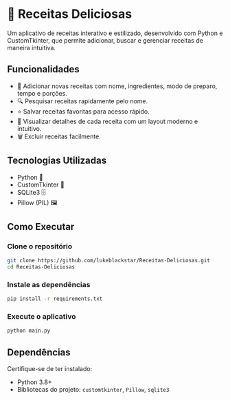 # 🍳 Receitas Deliciosas

Um aplicativo de receitas interativo e estilizado, desenvolvido com Python e CustomTkinter, que permite adicionar, buscar e gerenciar receitas de maneira intuitiva.

## Funcionalidades

- 📌 Adicionar novas receitas com nome, ingredientes, modo de preparo, tempo e porções.
- 🔍 Pesquisar receitas rapidamente pelo nome.
- ⭐ Salvar receitas favoritas para acesso rápido.
- 📖 Visualizar detalhes de cada receita com um layout moderno e intuitivo.
- 🗑️ Excluir receitas facilmente.

## Tecnologias Utilizadas

- Python 🐍
- CustomTkinter 🎨
- SQLite3 🗄️
- Pillow (PIL) 🖼️

## Como Executar

### Clone o repositório

```sh
git clone https://github.com/lukeblackstar/Receitas-Deliciosas.git
cd Receitas-Deliciosas
```

### Instale as dependências

```sh
pip install -r requirements.txt
```

### Execute o aplicativo

```sh
python main.py
```

## Dependências

Certifique-se de ter instalado:

- Python 3.8+
- Bibliotecas do projeto: `customtkinter`, `Pillow`, `sqlite3`

